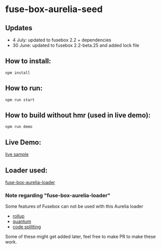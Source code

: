 # fuse-box-aurelia-seed

## Updates
 * 4 July: updated to fusebox 2.2 + dependencies
 * 30 June: updated to fusebox 2.2-beta.25 and added lock file


## How to install:
```npm install```

## How to run:
```npm run start```

## How to build without hmr (used in live demo):
```npm run demo```

## Live Demo:
[live sample](https://fuse-box.github.io/fuse-box-aurelia-seed/)

## Loader used:
[fuse-box-aurelia-loader](https://github.com/fuse-box/fuse-box-aurelia-loader)

### Note regarding "fuse-box-aurelia-loader"

Some features of Fusebox can not be used with this Aurelia loader
 * [rollup](http://fuse-box.org/page/rollup)
 * [quantum](http://fuse-box.org/page/quantum)
 * [code splitting](http://fuse-box.org/page/code-splitting)

Some of these might get added later, feel free to make PR to make these work.